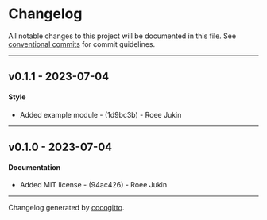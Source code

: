 # Changelog
All notable changes to this project will be documented in this file. See [conventional commits](https://www.conventionalcommits.org/) for commit guidelines.

- - -
## v0.1.1 - 2023-07-04
#### Style
- Added example module - (1d9bc3b) - Roee Jukin

- - -

## v0.1.0 - 2023-07-04
#### Documentation
- Added MIT license - (94ac426) - Roee Jukin

- - -

Changelog generated by [cocogitto](https://github.com/cocogitto/cocogitto).